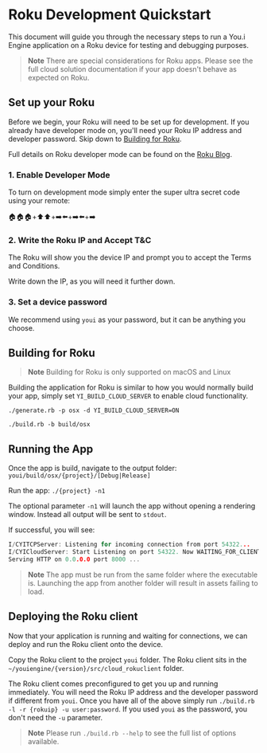 # Roku Development Quickstart

This document will guide you through the necessary steps to run a You.i Engine application on a Roku device for testing and debugging purposes.

> **Note** There are special considerations for Roku apps. Please see the full cloud solution documentation if your app doesn't behave as expected on Roku.

## Set up your Roku

Before we begin, your Roku will need to be set up for development. If you already have developer mode on, you'll need your Roku IP address and developer password. Skip down to [Building for Roku](#building-for-roku).

Full details on Roku developer mode can be found on the [Roku Blog](https://blog.roku.com/developer/developer-setup-guide).

### 1. Enable Developer Mode

To turn on development mode simply enter the super ultra secret code using your remote:

🏠🏠🏠+⬆️️️️⬆️️️️+➡️⬅️+➡️⬅️+➡️️

### 2. Write the Roku IP and Accept T&C

The Roku will show you the device IP and prompt you to accept the Terms and Conditions.

Write down the IP, as you will need it further down.

### 3. Set a device password

We recommend using `youi` as your password, but it can be anything you choose.

## Building for Roku

> **Note** Building for Roku is only supported on macOS and Linux

Building the application for Roku is similar to how you would normally build your app, simply set `YI_BUILD_CLOUD_SERVER` to enable cloud functionality.

`./generate.rb -p osx -d YI_BUILD_CLOUD_SERVER=ON`

`./build.rb -b build/osx`

## Running the App

Once the app is build, navigate to the output folder: `youi/build/osx/{project}/[Debug|Release]`

Run the app: `./{project} -n1`

The optional parameter `-n1` will launch the app without opening a rendering window. Instead all output will be sent to `stdout`.

If successful, you will see:

```c
I/CYITCPServer: Listening for incoming connection from port 54322...
I/CYICloudServer: Start Listening on port 54322. Now WAITING_FOR_CLIENT RokuOS.
Serving HTTP on 0.0.0.0 port 8000 ...
```

> **Note** The app must be run from the same folder where the executable is. Launching the app from another folder will result in assets failing to load.


## Deploying the Roku client

Now that your application is running and waiting for connections, we can deploy and run the Roku client onto the device.

Copy the Roku client to the project `youi` folder. The Roku client sits in the `~/youiengine/{version}/src/cloud_rokuclient` folder.

The Roku client comes preconfigured to get you up and running immediately. You will need the Roku IP address and the developer password if different from `youi`. Once you have all of the above simply run `./build.rb -l -r {rokuip} -u user:password`. If you used `youi` as the password, you don't need the `-u` parameter.

> **Note** Please run `./build.rb --help` to see the full list of options available.
